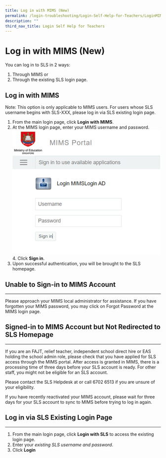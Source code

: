 ```yaml
---
title: Log in with MIMS (New)
permalink: /login-troubleshooting/Login-Self-Help-for-Teachers/LoginMIMSTeacher/
description: ""
third_nav_title: Login Self Help for Teachers
---
```

Log in with MIMS (New)
===================

You can log in to SLS in 2 ways:

1. Through MIMS or
2. Through the existing SLS login page.
 
   
Log in with MIMS
----------------

Note: This option is only applicable to MIMS users. For users whose SLS username begins with SLS-XXX, please log in via SLS existing login page.

1. From the main login page, click **Login with MIMS**.
2. At the MIMS login page, enter your MIMS username and password.
  ![](images/Media/2Teacher/LTM1.png)  4. Click **Sign in**.
5. Upon successful authentication, you will be brought to the SLS homepage.
 
    
  Unable to Sign-in to MIMS Account
---------------------------------

---

Please approach your MIMS local administrator for assistance. If you have forgotten your MIMS password, you may click on Forgot Password at the MIMS login page.

   
   Signed-in to MIMS Account but Not Redirected to SLS Homepage 
-------------------------------------------------------------

---

If you are an FAJT, relief teacher, independent school direct hire or EAS holding the school admin role, please check that you have applied for SLS access through the MIMS portal. After access is granted in MIMS, there is a processing time of three days before your SLS account is ready. For other staff, you might not be eligible for an SLS account.

Please contact the SLS Helpdesk at  or call 6702 6513 if you are unsure of your eligibility.

 If you have recently reactivated your MIMS account, please wait for three days for your SLS account to sync to MIMS before trying to log in again.

   
 Log in via SLS Existing Login Page
----------------------------------

---

1. From the main login page, click **Login with SLS** to access the existing login page.
2. Enter your *existing SLS username and password*.
3. Click **Login**